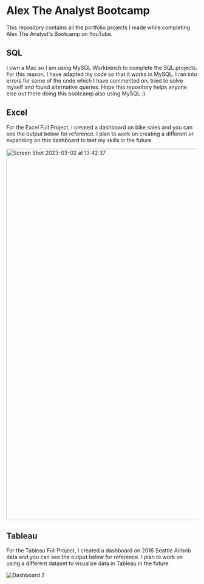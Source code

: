 # Alex The Analyst Bootcamp
This repository contains all the portfolio projects I made while completing Alex The Analyst's Bootcamp on YouTube.

## SQL

I own a Mac so I am using MySQL Workbench to complete the SQL projects. For this reason, I have adapted my code so that it works in MySQL. I ran into errors for some of the code which I have commented on, tried to solve myself and found alternative queries. Hope this repository helps anyone else out there doing this bootcamp also using MySQL :) 

## Excel

For the Excel Full Project, I created a dashboard on bike sales and you can see the output below for reference. I plan to work on creating a different or expanding on this dashboard to test my skills in the future.

<img width="978" alt="Screen Shot 2023-03-02 at 13 42 37" src="https://user-images.githubusercontent.com/119052310/222445214-3e37942b-d5d2-4bbd-8e3c-fc2908cff035.png">

## Tableau

For the Tableau Full Project, I created a dashboard on 2016 Seattle Airbnb data and you can see the output below for reference. I plan to work on using a different dataset to visualise data in Tableau in the future.

![Dashboard 2](https://user-images.githubusercontent.com/119052310/222602000-371f0de8-ee29-4e0e-b809-dc052d7c700f.png)
